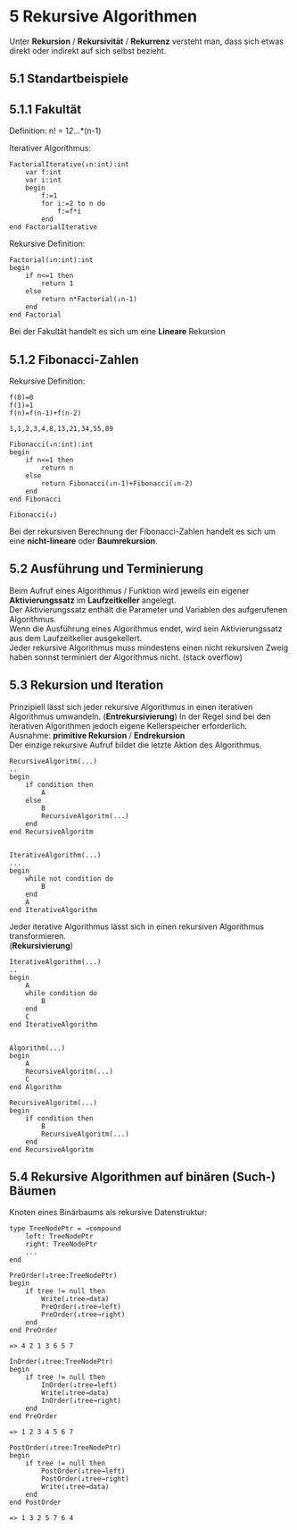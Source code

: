5 Rekursive Algorithmen
=======================

Unter **Rekursion** / **Rekursivität** / **Rekurrenz** versteht man, dass sich etwas direkt oder indirekt auf sich selbst bezieht.

5.1 Standartbeispiele
---------------------
5.1.1 Fakultät
--------------

Definition: n! = 1*2*...*(n-1)

Iterativer Algorithmus:

    FactorialIterative(↓n:int):int
        var f:int
        var i:int
        begin
            f:=1
            for i:=2 to n do
                f:=f*i
            end
    end FactorialIterative
    
Rekursive Definition: 

    Factorial(↓n:int):int
    begin
        if n<=1 then
            return 1
        else
            return n*Factorial(↓n-1)
        end
    end Factorial

Bei der Fakultät handelt es sich um eine **Lineare** Rekursion

5.1.2 Fibonacci-Zahlen
----------------------

Rekursive Definition:
    
    f(0)=0
    f(1)=1
    f(n)=f(n-1)+f(n-2)
    
    1,1,2,3,4,8,13,21,34,55,89
    
    Fibonacci(↓n:int):int
    begin
        if n<=1 then
            return n
        else
            return Fibonacci(↓n-1)+Fibonacci(↓n-2)
        end
    end Fibonacci
    
    Fibonacci(↓)

Bei der rekursiven Berechnung der Fibonacci-Zahlen handelt es sich um eine **nicht-lineare** oder **Baumrekursion**.

5.2 Ausführung und Terminierung
-------------------------------

Beim Aufruf eines Algorithmus / Funktion wird jeweils ein eigener **Aktivierungssatz** im **Laufzeitkeller** angelegt.  
Der Aktivierungssatz enthält die Parameter und Variablen des aufgerufenen Algorithmus.  
Wenn die Ausführung eines Algorithmus endet, wird sein Aktivierungssatz aus dem Laufzeitkeller ausgekellert.  
Jeder rekursive Algorithmus muss mindestens einen nicht rekursiven Zweig haben sonnst terminiert der Algorithmus nicht.
(stack overflow)

5.3 Rekursion und Iteration
---------------------------

Prinzipiell lässt sich jeder rekursive Algorithmus in einen iterativen Algorithmus umwandeln. (**Entrekursivierung**) In der Regel sind bei den iterativen Algorithmen jedoch eigene Kellerspeicher erforderlich.  
Ausnahme: **primitive Rekursion** / **Endrekursion**  
Der einzige rekursive Aufruf bildet die letzte Aktion des Algorithmus.

    RecursiveAlgoritm(...)
    ..
    begin
        if condition then
            A
        else
            B
            RecursiveAlgoritm(...)
        end
    end RecursiveAlgoritm
    
    
    IterativeAlgorithm(...)
    ...
    begin
        while not condition do
            B
        end
        A
    end IterativeAlgorithm

Jeder iterative Algorithmus lässt sich in einen rekursiven Algorithmus transformieren.  
(**Rekursivierung**)

    IterativeAlgorithm(...)
    ..
    begin
        A
        while condition do
            B
        end
        C
    end IterativeAlgorithm
    
    
    Algorithm(...)
    begin
        A
        RecursiveAlgoritm(...)
        C
    end Algorithm
    
    RecursiveAlgoritm(...)
    begin
        if condition then
            B
            RecursiveAlgoritm(...)
        end
    end RecursiveAlgoritm
    
5.4 Rekursive Algorithmen auf binären (Such-) Bäumen
----------------------------------------------------

Knoten eines Binärbaums als rekursive Datenstruktur:

    type TreeNodePtr = →compound
        left: TreeNodePtr
        right: TreeNodePtr
        ...
    end
    
    PreOrder(↓tree:TreeNodePtr)
    begin
        if tree != null then
            Write(↓tree→data)
            PreOrder(↓tree→left)
            PreOrder(↓tree→right)
        end
    end PreOrder
    
    => 4 2 1 3 6 5 7

    InOrder(↓tree:TreeNodePtr)
    begin
        if tree != null then
            InOrder(↓tree→left)
            Write(↓tree→data)
            InOrder(↓tree→right)
        end
    end PreOrder
    
    => 1 2 3 4 5 6 7

    PostOrder(↓tree:TreeNodePtr)
    begin
        if tree != null then
            PostOrder(↓tree→left)
            PostOrder(↓tree→right)
            Write(↓tree→data)
        end
    end PostOrder
    
    => 1 3 2 5 7 6 4
            